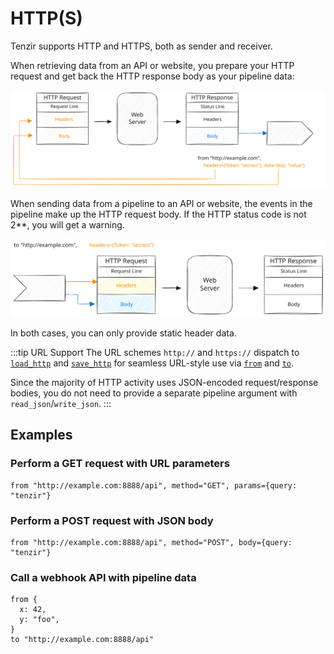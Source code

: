 # HTTP(S)

Tenzir supports HTTP and HTTPS, both as sender and receiver.

When retrieving data from an API or website, you prepare your HTTP request and
get back the HTTP response body as your pipeline data:

![HTTP from](http-from.svg)

When sending data from a pipeline to an API or website, the events in the
pipeline make up the HTTP request body. If the HTTP status code is not 2\*\*,
you will get a warning.

![HTTP from](http-to.svg)

In both cases, you can only provide static header data.

:::tip URL Support
The URL schemes `http://` and `https://` dispatch to
[`load_http`](../../tql2/operators/load_http.md) and
[`save_http`](../../tql2/operators/save_http.md) for seamless URL-style use via
[`from`](../../tql2/operators/from.md) and [`to`](../../tql2/operators/to.md).

Since the majority of HTTP activity uses JSON-encoded request/response
bodies, you do not need to provide a separate pipeline argument with
`read_json`/`write_json`.
:::

## Examples

### Perform a GET request with URL parameters

```tql
from "http://example.com:8888/api", method="GET", params={query: "tenzir"}
```

### Perform a POST request with JSON body

```tql
from "http://example.com:8888/api", method="POST", body={query: "tenzir"}
```

### Call a webhook API with pipeline data

```tql
from {
  x: 42,
  y: "foo",
}
to "http://example.com:8888/api" 
```
